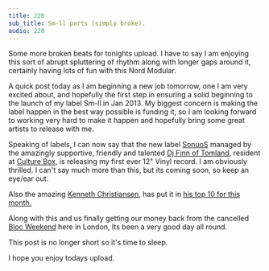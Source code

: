 ```yaml
---
title: 220
sub_title: Sm-ll parts (simply broke).
audio: 220
---
```


Some more broken beats for tonights upload. I have to say I am enjoying this sort of abrupt spluttering of rhythm along with longer gaps around it, certainly having lots of fun with this Nord Modular.

A quick post today as I am beginning a new job tomorrow, one I am very excited about, and hopefully the first step in ensuring a solid beginning to the launch of my label Sm-ll in Jan 2013. My biggest concern is making the label happen in the best way possible is funding it, so I am looking forward to working very hard to make it happen and hopefully bring some great artists to release with me.

Speaking of labels, I can now say that the new label <a href="http://www.facebook.com/sonuos.records" title="SonuoS" target="_blank">SonuoS</a> managed by the amazingly supportive, friendly and talented <a href="http://www.residentadvisor.net/dj/finnoftomland" title="Dj Finn of Tomland " target="_blank">Dj Finn of Tomland</a>, resident at <a href="http://www.culture-box.com/" title="Culture Box" target="_blank">Culture Box</a>, is releasing my first ever 12" Vinyl record. I am obviously thrilled. I can't say much more than this, but its coming soon, so keep an eye/ear out.

Also the amazing <a href="http://www.residentadvisor.net/dj/kennethchristiansen" title="Kenneth Christiansen" target="_blank">Kenneth Christiansen</a>, has put it in <a href="http://www.residentadvisor.net/dj/kennethchristiansen/top10?chart=115193" title="his top 10 for this month.">his top 10 for this month.</a>

Along with this and us finally getting our money back from the cancelled <a href="http://www.blocweekend.com/" title="Bloc Weekend" target="_blank">Bloc Weekend</a> here in London, Its been a very good day all round.

This post is no longer short so it's time to sleep.

I hope you enjoy todays upload.